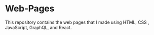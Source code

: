 # Web-Pages
This repository contains the web pages that I made using HTML, CSS , JavaScript, GraphQL, and React.

